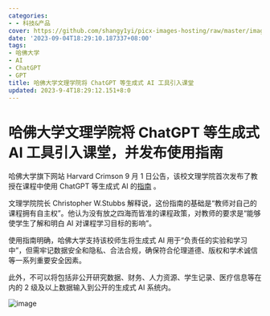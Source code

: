 ```yaml
---
categories:
- - 科技&产品
cover: https://github.com/shangy1yi/picx-images-hosting/raw/master/image.5gcugf57sq80.webp
date: '2023-09-04T18:29:10.187337+08:00'
tags:
- 哈佛大学
- AI
- ChatGPT
- GPT
title: 哈佛大学文理学院将 ChatGPT 等生成式 AI 工具引入课堂
updated: 2023-9-4T18:29:12.151+8:0
---
```

# 哈佛大学文理学院将 ChatGPT 等生成式 AI 工具引入课堂，并发布使用指南

哈佛大学旗下网站 Harvard Crimson 9 月 1 日公告，该校文理学院首次发布了教授在课程中使用 ChatGPT 等生成式 AI 的[指南](https://provost.harvard.edu/guidelines-using-chatgpt-and-other-generative-ai-tools-harvard) 。

文理学院院长 Christopher W.Stubbs 解释说，这份指南的基础是“教师对自己的课程拥有自主权”。他认为没有放之四海而皆准的课程政策，对教师的要求是“能够使学生了解和明白 AI 对课程学习目标的影响”。

使用指南明确，哈佛大学支持该校师生将生成式 AI 用于“负责任的实验和学习中”，但需牢记数据安全和隐私、合法合规，确保符合伦理道德、版权和学术诚信等一系列重要安全因素。

此外，不可以将包括非公开研究数据、财务、人力资源、学生记录、医疗信息等在内的 2 级及以上数据输入到公开的生成式 AI 系统内。

<img src="https://github.com/shangy1yi/picx-images-hosting/raw/master/image.5gcugf57sq80.webp" alt="image" />
